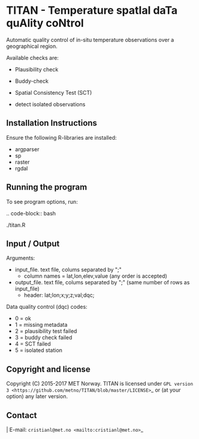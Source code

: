 # TITAN - Temperature spatIal daTa quAlity coNtrol

Automatic quality control of in-situ temperature observations over a geographical region.

Available checks are:

* Plausibility check

* Buddy-check

* Spatial Consistency Test (SCT)

* detect isolated observations


Installation Instructions
-------------------------
Ensure the following R-libraries are installed:

   * argparser
   * sp
   * raster
   * rgdal


Running the program
-------------------
To see program options, run:

.. code-block:: bash

   ./titan.R

Input / Output
-------------------
Arguments:

* input_file. text file, colums separated by ";"
  * column names = lat,lon,elev,value (any order is accepted)
* output_file. text file, colums separated by ";" (same number of rows as input_file)
  * header: lat;lon;x;y;z;val;dqc;

Data quality control (dqc) codes:

- 0 = ok
- 1 = missing metadata
- 2 = plausibility test failed
- 3 = buddy check failed
- 4 = SCT failed
- 5 = isolated station 

Copyright and license
---------------------
Copyright (C) 2015-2017 MET Norway. TITAN is licensed under `GPL
version 3 <https://github.com/metno/TITAN/blob/master/LICENSE>`_ or (at
your option) any later version.

Contact
-------
| E-mail: `cristianl@met.no <mailto:cristianl@met.no>`_

